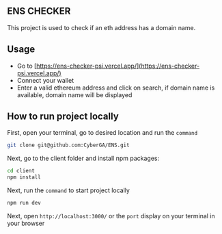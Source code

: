 ## ENS CHECKER

This project is used to check if an eth address has a domain name.

## Usage
- Go to [https://ens-checker-psi.vercel.app/](https://ens-checker-psi.vercel.app/)
- Connect your wallet
- Enter a valid ethereum address and click on search, if domain name is available, domain name will be displayed

## How to run project locally

First, open your terminal, go to desired location and run the `command`

```bash
git clone git@github.com:CyberGA/ENS.git
```

Next, go to the client folder and install npm packages:

```bash
cd client
npm install
```

Next, run the `command` to start project locally

```bash
npm run dev
```

Next, open `http://localhost:3000/` or the `port` display on your terminal in your browser

